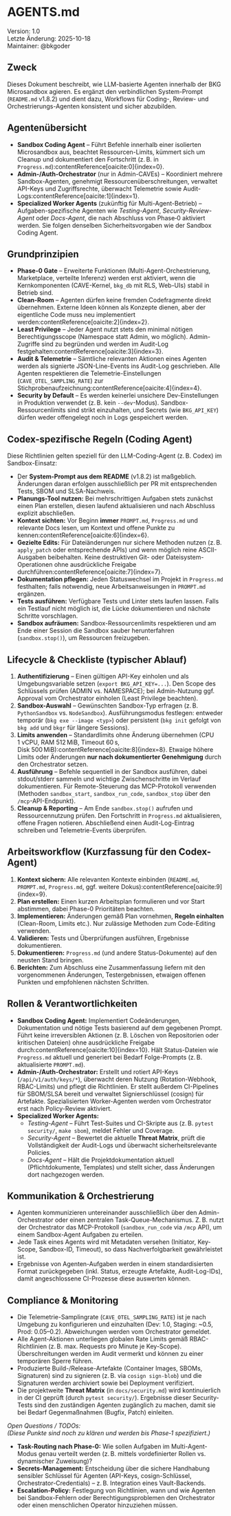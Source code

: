 # AGENTS.md

Version: 1.0  
Letzte Änderung: 2025-10-18  
Maintainer: @bkgoder

Zweck  
-----  
Dieses Dokument beschreibt, wie LLM-basierte Agenten innerhalb der BKG Microsandbox agieren. Es ergänzt den verbindlichen System-Prompt (`README.md` v1.8.2) und dient dazu, Workflows für Coding-, Review- und Orchestrierungs-Agenten konsistent und sicher abzubilden.

Agentenübersicht  
----------------  
- **Sandbox Coding Agent** – Führt Befehle innerhalb einer isolierten Microsandbox aus, beachtet Ressourcen-Limits, kümmert sich um Cleanup und dokumentiert den Fortschritt (z. B. in `Progress.md`):contentReference[oaicite:0]{index=0}.  
- **Admin-/Auth-Orchestrator** (nur in Admin-CAVEs) – Koordiniert mehrere Sandbox-Agenten, genehmigt Ressourcenüberschreitungen, verwaltet API-Keys und Zugriffsrechte, überwacht Telemetrie sowie Audit-Logs:contentReference[oaicite:1]{index=1}.  
- **Specialized Worker Agents** (zukünftig für Multi-Agent-Betrieb) – Aufgaben-spezifische Agenten wie *Testing-Agent*, *Security-Review-Agent* oder *Docs-Agent*, die nach Abschluss von Phase‑0 aktiviert werden. Sie folgen denselben Sicherheitsvorgaben wie der Sandbox Coding Agent.

Grundprinzipien  
---------------  
- **Phase-0 Gate** – Erweiterte Funktionen (Multi-Agent-Orchestrierung, Marketplace, verteilte Inferenz) werden erst aktiviert, wenn die Kernkomponenten (CAVE-Kernel, `bkg_db` mit RLS, Web-UIs) stabil in Betrieb sind.  
- **Clean-Room** – Agenten dürfen keine fremden Codefragmente direkt übernehmen. Externe Ideen können als Konzepte dienen, aber der eigentliche Code muss neu implementiert werden:contentReference[oaicite:2]{index=2}.  
- **Least Privilege** – Jeder Agent nutzt stets den minimal nötigen Berechtigungsscope (Namespace statt Admin, wo möglich). Admin-Zugriffe sind zu begründen und werden im Audit-Log festgehalten:contentReference[oaicite:3]{index=3}.  
- **Audit & Telemetrie** – Sämtliche relevanten Aktionen eines Agenten werden als signierte JSON-Line-Events ins Audit-Log geschrieben. Alle Agenten respektieren die Telemetrie-Einstellungen (`CAVE_OTEL_SAMPLING_RATE`) zur Stichprobenaufzeichnung:contentReference[oaicite:4]{index=4}.  
- **Security by Default** – Es werden keinerlei unsichere Dev-Einstellungen in Produktion verwendet (z. B. kein `--dev`-Modus). Sandbox-Ressourcenlimits sind strikt einzuhalten, und Secrets (wie `BKG_API_KEY`) dürfen weder offengelegt noch in Logs gespeichert werden.

Codex-spezifische Regeln (Coding Agent)  
------------------------  
Diese Richtlinien gelten speziell für den LLM-Coding-Agent (z. B. Codex) im Sandbox-Einsatz:  

- Der **System-Prompt aus dem README** (v1.8.2) ist maßgeblich. Änderungen daran erfolgen ausschließlich per PR mit entsprechenden Tests, SBOM und SLSA-Nachweis.  
- **Planungs-Tool nutzen:** Bei mehrschrittigen Aufgaben stets zunächst einen Plan erstellen, diesen laufend aktualisieren und nach Abschluss explizit abschließen.  
- **Kontext sichten:** Vor Beginn **immer** `PROMPT.md`, `Progress.md` und relevante Docs lesen, um Kontext und offene Punkte zu kennen:contentReference[oaicite:6]{index=6}.  
- **Gezielte Edits:** Für Dateiänderungen nur sichere Methoden nutzen (z. B. `apply_patch` oder entsprechende APIs) und wenn möglich reine ASCII-Ausgaben beibehalten. Keine destruktiven Git- oder Dateisystem-Operationen ohne ausdrückliche Freigabe durchführen:contentReference[oaicite:7]{index=7}.  
- **Dokumentation pflegen:** Jeden Statuswechsel im Projekt in `Progress.md` festhalten; falls notwendig, neue Arbeitsanweisungen in `PROMPT.md` ergänzen.  
- **Tests ausführen:** Verfügbare Tests und Linter stets laufen lassen. Falls ein Testlauf nicht möglich ist, die Lücke dokumentieren und nächste Schritte vorschlagen.  
- **Sandbox aufräumen:** Sandbox-Ressourcenlimits respektieren und am Ende einer Session die Sandbox sauber herunterfahren (`sandbox.stop()`), um Ressourcen freizugeben.

Lifecycle & Checkliste (typischer Ablauf)  
----------------------  
1. **Authentifizierung** – Einen gültigen API-Key einholen und als Umgebungsvariable setzen (`export BKG_API_KEY=...`). Den Scope des Schlüssels prüfen (ADMIN vs. NAMESPACE); bei Admin-Nutzung ggf. Approval vom Orchestrator einholen (Least Privilege beachten).  
2. **Sandbox-Auswahl** – Gewünschten Sandbox-Typ erfragen (z. B. `PythonSandbox` vs. `NodeSandbox`). Ausführungsmodus festlegen: entweder temporär (`bkg exe --image <typ>`) oder persistent (`bkg init` gefolgt von `bkg add` und `bkgr` für längere Sessions).  
3. **Limits anwenden** – Standardlimits ohne Änderung übernehmen (CPU 1 vCPU, RAM 512 MiB, Timeout 60 s, Disk 500 MiB):contentReference[oaicite:8]{index=8}. Etwaige höhere Limits oder Änderungen **nur nach dokumentierter Genehmigung** durch den Orchestrator setzen.  
4. **Ausführung** – Befehle sequentiell in der Sandbox ausführen, dabei stdout/stderr sammeln und wichtige Zwischenschritte im Verlauf dokumentieren. Für Remote-Steuerung das MCP-Protokoll verwenden (Methoden `sandbox_start`, `sandbox_run_code`, `sandbox_stop` über den `/mcp`-API-Endpunkt).  
5. **Cleanup & Reporting** – Am Ende `sandbox.stop()` aufrufen und Ressourcennutzung prüfen. Den Fortschritt in `Progress.md` aktualisieren, offene Fragen notieren. Abschließend einen Audit-Log-Eintrag schreiben und Telemetrie-Events überprüfen.

Arbeitsworkflow (Kurzfassung für den Codex-Agent)  
-------------------------------------  
1. **Kontext sichern:** Alle relevanten Kontexte einbinden (`README.md`, `PROMPT.md`, `Progress.md`, ggf. weitere Dokus):contentReference[oaicite:9]{index=9}.  
2. **Plan erstellen:** Einen kurzen Arbeitsplan formulieren und vor Start abstimmen, dabei Phase-0 Prioritäten beachten.  
3. **Implementieren:** Änderungen gemäß Plan vornehmen, **Regeln einhalten** (Clean-Room, Limits etc.). Nur zulässige Methoden zum Code-Editing verwenden.  
4. **Validieren:** Tests und Überprüfungen ausführen, Ergebnisse dokumentieren.  
5. **Dokumentieren:** `Progress.md` (und andere Status-Dokumente) auf den neusten Stand bringen.  
6. **Berichten:** Zum Abschluss eine Zusammenfassung liefern mit den vorgenommenen Änderungen, Testergebnissen, etwaigen offenen Punkten und empfohlenen nächsten Schritten.

Rollen & Verantwortlichkeiten  
-----------------------------  
- **Sandbox Coding Agent:** Implementiert Codeänderungen, Dokumentation und nötige Tests basierend auf dem gegebenen Prompt. Führt keine irreversiblen Aktionen (z. B. Löschen von Repositorien oder kritischen Dateien) ohne ausdrückliche Freigabe durch:contentReference[oaicite:10]{index=10}. Hält Status-Dateien wie `Progress.md` aktuell und generiert bei Bedarf Folge-Prompts (z. B. aktualisierte `PROMPT.md`).  
- **Admin-/Auth-Orchestrator:** Erstellt und rotiert API-Keys (`/api/v1/auth/keys/*`), überwacht deren Nutzung (Rotation-Webhook, RBAC-Limits) und pflegt die Richtlinien. Er stellt außerdem CI-Pipelines für SBOM/SLSA bereit und verwaltet Signierschlüssel (cosign) für Artefakte. Spezialisierten Worker-Agenten werden vom Orchestrator erst nach Policy-Review aktiviert.  
- **Specialized Worker Agents:**  
  - *Testing-Agent* – Führt Test-Suites und CI-Skripte aus (z. B. `pytest security/`, `make sbom`), meldet Fehler und Coverage.  
  - *Security-Agent* – Bewertet die aktuelle **Threat Matrix**, prüft die Vollständigkeit der Audit-Logs und überwacht sicherheitsrelevante Policies.  
  - *Docs-Agent* – Hält die Projektdokumentation aktuell (Pflichtdokumente, Templates) und stellt sicher, dass Änderungen dort nachgezogen werden.

Kommunikation & Orchestrierung  
------------------------------  
- Agenten kommunizieren untereinander ausschließlich über den Admin-Orchestrator oder einen zentralen Task-Queue-Mechanismus. Z. B. nutzt der Orchestrator das MCP-Protokoll (`sandbox_run_code` via `/mcp` API), um einem Sandbox-Agent Aufgaben zu erteilen.  
- Jede Task eines Agents wird mit Metadaten versehen (Initiator, Key-Scope, Sandbox-ID, Timeout), so dass Nachverfolgbarkeit gewährleistet ist.  
- Ergebnisse von Agenten-Aufgaben werden in einem standardisierten Format zurückgegeben (inkl. Status, erzeugte Artefakte, Audit-Log-IDs), damit angeschlossene CI-Prozesse diese auswerten können.

Compliance & Monitoring  
-----------------------  
- Die Telemetrie-Samplingrate (`CAVE_OTEL_SAMPLING_RATE`) ist je nach Umgebung zu konfigurieren und einzuhalten (Dev: 1.0, Staging: ~0.5, Prod: 0.05–0.2). Abweichungen werden vom Orchestrator gemeldet.  
- Alle Agent-Aktionen unterliegen globalen Rate Limits gemäß RBAC-Richtlinien (z. B. max. Requests pro Minute je Key-Scope). Überschreitungen werden im Audit vermerkt und können zu einer temporären Sperre führen.  
- Produzierte Build-/Release-Artefakte (Container Images, SBOMs, Signaturen) sind zu signieren (z. B. via `cosign sign-blob`) und die Signaturen werden archiviert sowie bei Deployment verifiziert.  
- Die projektweite **Threat Matrix** (in `docs/security.md`) wird kontinuierlich in der CI geprüft (durch `pytest security/`). Ergebnisse dieser Security-Tests sind den zuständigen Agenten zugänglich zu machen, damit sie bei Bedarf Gegenmaßnahmen (Bugfix, Patch) einleiten.

*Open Questions / TODOs:*  
*(Diese Punkte sind noch zu klären und werden bis Phase‑1 spezifiziert.)*  
- **Task-Routing nach Phase-0:** Wie sollen Aufgaben im Multi-Agent-Modus genau verteilt werden (z. B. mittels vordefinierter Rollen vs. dynamischer Zuweisung)?  
- **Secrets-Management:** Entscheidung über die sichere Handhabung sensibler Schlüssel für Agenten (API-Keys, cosign-Schlüssel, Orchestrator-Credentials) – z. B. Integration eines Vault-Backends.  
- **Escalation-Policy:** Festlegung von Richtlinien, wann und wie Agenten bei Sandbox-Fehlern oder Berechtigungsproblemen den Orchestrator oder einen menschlichen Operator hinzuziehen müssen.
